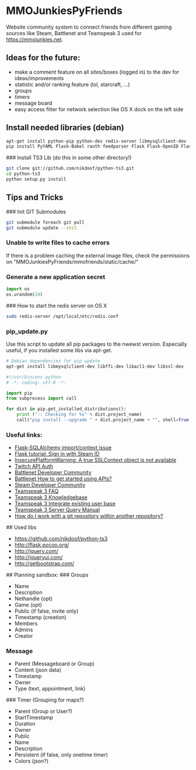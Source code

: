 MMOJunkiesPyFriends
===================

Website community system to connect friends from different gaming sources like Steam, Battlenet and Teamspeak 3 used for https://mmojunkies.net.

## Ideas for the future:
* make a comment feature on all sites/boxes (logged in) to the dev for ideas/improvements
* statistic and/or ranking feature (lol, starcraft, ...)
* groups
* timers
* message board
* easy access filter for network selection like OS X dock on the left side

## Install needed libraries (debian)
```bash
apt-get install python-pip python-dev redis-server libmysqlclient-dev
pip install PyYAML Flask-Babel rauth feedparser Flask Flask-OpenID Flask-Babel celery redis requests numpy Flask-OpenID Flask-Compress Flask-Celery3 celery redis MySQL-python sqlalchemy
```

### Install TS3 Lib (do this in some other directory!)
```bash
git clone git://github.com/nikdoof/python-ts3.git
cd python-ts3
python setup.py install
```

## Tips and Tricks
### Init GIT Submodules
```bash
git submodule foreach git pull
git submodule update --init
```

### Unable to write files to cache errors
If there is a problem caching the external image files, check the permissions on "MMOJunkiesPyFriends/mmofriends/static/cache/"

### Generate a new application secret
```python
import os
os.urandom(24) 
```

### How to start the redis server on OS X
```bash
sudo redis-server /opt/local/etc/redis.conf
```

### pip_update.py
Use this script to update all pip packages to the nwewst version. Especially useful, if you installed some libs via apt-get.
```bash
# Debian dependencies for pip update
apt-get install libmysqlclient-dev libffi-dev libacl1-dev libssl-dev
```

```python
#!/usr/bin/env python
# -*- coding: utf-8 -*-

import pip
from subprocess import call

for dist in pip.get_installed_distributions():
    print (":: Checking for %s" % dist.project_name)
    call("pip install --upgrade " + dist.project_name + "", shell=True)
```

### Useful links:
* [Flask-SQLAlchemy import/context issue](http://stackoverflow.com/questions/9692962/flask-sqlalchemy-import-context-issue/9695045#9695045)
* [Flask tutorial: Sign in with Steam ID](http://flask.pocoo.org/snippets/42/)
* [InsecurePlatformWarning: A true SSLContext object is not available](http://stackoverflow.com/questions/29134512/insecureplatformwarning-a-true-sslcontext-object-is-not-available-this-prevent)
* [Twitch API Auth](https://github.com/justintv/Twitch-API/blob/master/authentication.md)
* [Battlenet Developer Community](https://dev.battle.net)
* [Battlenet How to get started using APIs?](http://us.battle.net/en/forum/topic/13977917832#4)
* [Steam Developer Community](http://steamcommunity.com/dev)
* [Teamspeak 3 FAQ](http://voicecommandcenter.com/knowledgebase/24/Teamspeak-3-FAQ.html)
* [Teamspeak 3 Knowledgebase](https://support.teamspeakusa.com/index.php?/Knowledgebase/List/Index/10/english#ts3_integrate_userdb)
* [Teamspeak 3 Integrate existing user base](http://community.mybb.com/thread-117220.html)
* [Teamspeak 3 Server Query Manual](http://media.teamspeak.com/ts3_literature/TeamSpeak%203%20Server%20Query%20Manual.pdf)
* [How do I work with a git repository within another repository?](http://stackoverflow.com/questions/1811730/how-do-i-work-with-a-git-repository-within-another-repository)

## Used libs
* https://github.com/nikdoof/python-ts3
* http://flask.pocoo.org/
* http://jquery.com/
* http://jqueryui.com/
* http://getbootstrap.com/

## Planning sandbox:
### Groups
* Name
* Description
* Nethandle (opt)
* Game (opt)
* Public (if false, invite only)
* Timestamp (creation)
* Members
* Admins
* Creator

### Message
* Parent (Messageboard or Group)
* Content (json data)
* Timestamp
* Owner
* Type (text, appointment, link)

### Timer (Grouping for maps?)
* Parent (Group or User?)
* StartTimestamp
* Duration
* Owner
* Public
* Name
* Description
* Persistent (if false, only onetime timer)
* Colors (json?)
